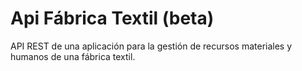 # Api Fábrica Textil (beta)
API REST de una aplicación para la gestión de recursos materiales y humanos de una fábrica textil.
